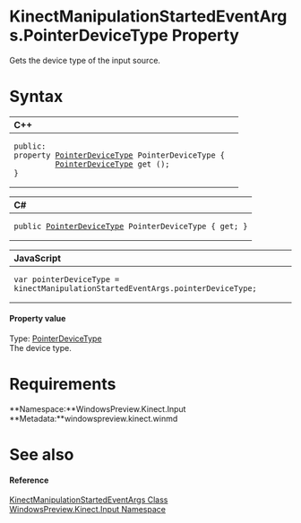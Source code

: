 KinectManipulationStartedEventArgs.PointerDeviceType Property  
=============================================================  

Gets the device type of the input source. <span id="syntaxSection"></span>

Syntax  
======  

<table>
<colgroup>
<col width="100%" />
</colgroup>
<thead>
<tr class="header">
<th align="left">C++</th>
</tr>
</thead>
<tbody>
<tr class="odd">
<td align="left"><pre><code>public:  
property <a href="../../PointerDeviceType.md">PointerDeviceType</a> PointerDeviceType {  
         <a href="../../PointerDeviceType.md">PointerDeviceType</a> get ();  
}</code></pre></td>
</tr>
</tbody>
</table>

<table>
<colgroup>
<col width="100%" />
</colgroup>
<thead>
<tr class="header">
<th align="left">C#</th>
</tr>
</thead>
<tbody>
<tr class="odd">
<td align="left"><pre><code>public <a href="../../PointerDeviceType.md">PointerDeviceType</a> PointerDeviceType { get; }</code></pre></td>
</tr>
</tbody>
</table>

<table>
<colgroup>
<col width="100%" />
</colgroup>
<thead>
<tr class="header">
<th align="left">JavaScript</th>
</tr>
</thead>
<tbody>
<tr class="odd">
<td align="left"><pre><code>var pointerDeviceType = kinectManipulationStartedEventArgs.pointerDeviceType;</code></pre></td>
</tr>
</tbody>
</table>

<span id="ID4ER"></span>
#### Property value  

Type: [PointerDeviceType](../../PointerDeviceType.md)  
The device type.  

<span id="requirements"></span>

Requirements  
============  

**Namespace:**WindowsPreview.Kinect.Input  
**Metadata:**windowspreview.kinect.winmd  

<span id="ID4E3"></span>

See also  
========  

<span id="ID4E5"></span>
#### Reference  

[KinectManipulationStartedEventArgs Class](../../KinectManipulationStarte.md)  
 [WindowsPreview.Kinect.Input Namespace](../../../Kinect.Input.md)  



<!--Please do not edit the data in the comment block below.-->
<!--
TOCTitle : PointerDeviceType Property
RLTitle : KinectManipulationStartedEventArgs.PointerDeviceType Property
KeywordK : PointerDeviceType property
KeywordK : KinectManipulationStartedEventArgs.PointerDeviceType property
KeywordF : WindowsPreview.Kinect.Input.KinectManipulationStartedEventArgs.PointerDeviceType
KeywordF : KinectManipulationStartedEventArgs.PointerDeviceType
KeywordF : PointerDeviceType
KeywordF : WindowsPreview.Kinect.Input.KinectManipulationStartedEventArgs.PointerDeviceType
KeywordA : P:WindowsPreview.Kinect.Input.KinectManipulationStartedEventArgs.PointerDeviceType
AssetID : P:WindowsPreview.Kinect.Input.KinectManipulationStartedEventArgs.PointerDeviceType
Locale : en-us
CommunityContent : 1
APIType : Managed
APILocation : windowspreview.kinect.winmd
APIName : WindowsPreview.Kinect.Input.KinectManipulationStartedEventArgs.PointerDeviceType
TargetOS : Windows
TopicType : kbSyntax
DevLang : VB
DevLang : CSharp
DevLang : JavaScript
DevLang : C++
DocSet : K4Wv2
ProjType : K4Wv2Proj
Technology : Kinect for Windows
Product : Kinect for Windows SDK v2
productversion : 20
-->
